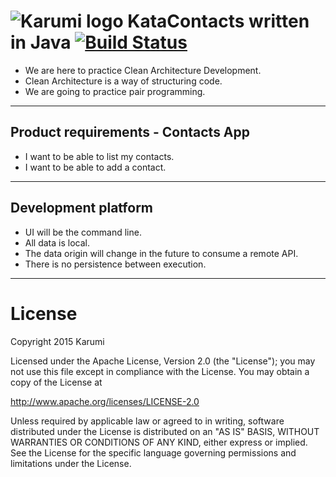 ![Karumi logo][karumilogo] KataContacts written in Java [![Build Status](https://travis-ci.org/Karumi/KataContactsJava.svg?branch=master)](https://travis-ci.org/Karumi/KataContactsJava)
============================

- We are here to practice Clean Architecture Development.
- Clean Architecture is a way of structuring code.
- We are going to practice pair programming.

---

## Product requirements - Contacts App

- I want to be able to list my contacts.
- I want to be able to add a contact.

---

## Development platform

 - UI will be the command line.
 - All data is local.
 - The data origin will change in the future to consume a remote API.
 - There is no persistence between execution.

---

# License
 
Copyright 2015 Karumi
 
Licensed under the Apache License, Version 2.0 (the "License");
you may not use this file except in compliance with the License.
You may obtain a copy of the License at
 
  http://www.apache.org/licenses/LICENSE-2.0
 
Unless required by applicable law or agreed to in writing, software
distributed under the License is distributed on an "AS IS" BASIS,
WITHOUT WARRANTIES OR CONDITIONS OF ANY KIND, either express or implied.
See the License for the specific language governing permissions and
limitations under the License.
 
[karumilogo]: https://cloud.githubusercontent.com/assets/858090/11626547/e5a1dc66-9ce3-11e5-908d-537e07e82090.png
